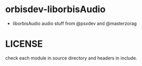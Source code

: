 # orbisdev-liborbisAudio
- liborbisAudio audio stuff from @psxdev and @masterzorag



LICENSE
===================
check each module in source directory and headers in include.

